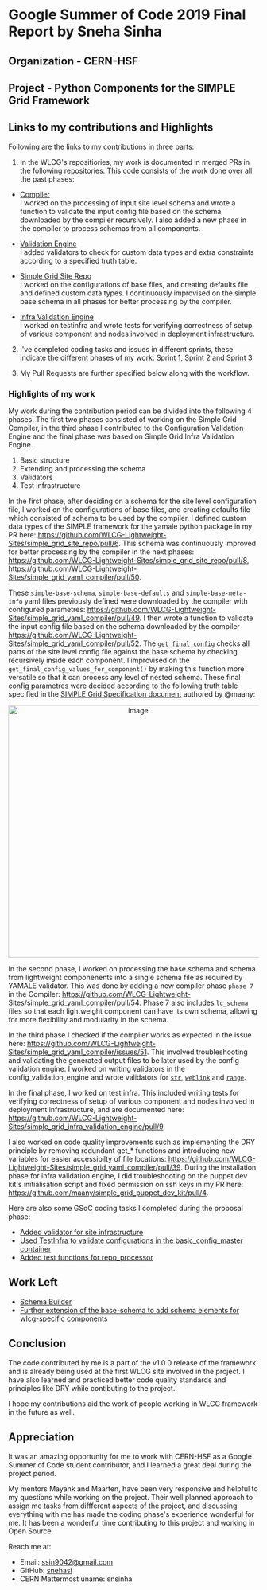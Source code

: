 # Google Summer of Code 2019 Final Report by Sneha Sinha

## Organization - CERN-HSF

## Project - Python Components for the SIMPLE Grid Framework

## Links to my contributions and Highlights
Following are the links to my contributions in three parts:

1. In the WLCG's repositiories, my work is documented in merged PRs in the following repositories. This code consists of the work done over all the past phases:

  * [Compiler](https://github.com/WLCG-Lightweight-Sites/simple_grid_yaml_compiler) <br />
I worked on the processing of input site level schema and wrote a function to validate the input config file based on the schema downloaded by the compiler recursively. I also added a new phase in the compiler to process schemas from all components.
  
  * [Validation Engine](https://github.com/WLCG-Lightweight-Sites/wlcg_lightweight_site_config_validation_engine) <br />
I added validators to check for custom data types and extra constraints according to a specified truth table.

  * [Simple Grid Site Repo](https://github.com/WLCG-Lightweight-Sites/simple_grid_site_repo) <br />
I worked on the configurations of base files, and creating defaults file and defined custom data types. I continuously improvised on the simple base schema in all phases for better processing by the compiler.

  * [Infra Validation Engine](https://github.com/WLCG-Lightweight-Sites/simple_grid_infra_validation_engine) <br />
I worked on testinfra and wrote tests for verifying correctness of setup of various component and nodes involved in deployment infrastructure.

2. I've completed coding tasks and issues in different sprints, these indicate the different phases of my work: [Sprint 1](https://github.com/orgs/WLCG-Lightweight-Sites/projects/2#column-4705944), [Sprint 2](https://github.com/orgs/WLCG-Lightweight-Sites/projects/3#column-5888982) and [Sprint 3](https://github.com/orgs/WLCG-Lightweight-Sites/projects/4#column-6135088) 

3. My Pull Requests are further specified below along with the workflow.

### Highlights of my work 
My work during the contribution period can be divided into the following 4 phases. The first two phases consisted of working on the Simple Grid Compiler, in the third phase I contributed to the Configuration Validation Engine and the final phase was based on Simple Grid Infra Validation Engine. <br>

1. Basic structure
2. Extending and processing the schema 
3. Validators
4. Test infrastructure

In the first phase, after deciding on a schema for the site level configuration file, I worked on the configurations of base files, and creating defaults file which consisted of schema to be used by the compiler. I defined custom data types of the SIMPLE framework for the yamale python package in my PR here: https://github.com/WLCG-Lightweight-Sites/simple_grid_site_repo/pull/6. This schema was continuously improved for better processing by the compiler in the next phases: https://github.com/WLCG-Lightweight-Sites/simple_grid_site_repo/pull/8, https://github.com/WLCG-Lightweight-Sites/simple_grid_yaml_compiler/pull/50.

These `simple-base-schema`, `simple-base-defaults` and `simple-base-meta-info` yaml files previously defined were downloaded by the compiler with configured parametres: https://github.com/WLCG-Lightweight-Sites/simple_grid_yaml_compiler/pull/49. I then wrote a function to validate the input config file based on the schema downloaded by the compiler https://github.com/WLCG-Lightweight-Sites/simple_grid_yaml_compiler/pull/52. The [`get_final_config`](https://github.com/snehasi/simple_grid_yaml_compiler/blob/fbfc1fd64a0564760de90ed03477bd09d51dcd84/compiler/processor_config_schemas.py#L98) checks all parts of the site level config file against the base schema by checking recursively inside each component. I improvised on the `get_final_config_values_for_component()` by making this function more versatile so that it can process any level of nested schema. These final config parametres were decided according to the following truth table specified in the [SIMPLE Grid Specification document](https://docs.google.com/document/d/1yp_96UXcwNO49cktnHtT61iNmTO0RgrSQukuNYqACpM/edit#) authored by @maany:

<p align="center">
<img width="507" alt="image" src="https://user-images.githubusercontent.com/22666460/63646478-fbceb200-c702-11e9-8088-cf0d77a5ffc1.png">
</p>

In the second phase, I worked on processing the base schema and schema from lightweight componenents into a single schema file as required by YAMALE validator. This was done by adding a new compiler phase `phase 7` in the Compiler: https://github.com/WLCG-Lightweight-Sites/simple_grid_yaml_compiler/pull/54. Phase 7 also includes `lc_schema` files so that each lightweight component can have its own schema, allowing for more flexibility and modularity in the schema.

In the third phase I checked if the compiler works as expected in the issue here: https://github.com/WLCG-Lightweight-Sites/simple_grid_yaml_compiler/issues/51. This involved troubleshooting and validating the generated output files to be later used by the config validation engine. I worked on writing validators in the config_validation_engine and wrote validators for [`str`](https://github.com/WLCG-Lightweight-Sites/wlcg_lightweight_site_config_validation_engine/pull/16), [`weblink`](https://github.com/WLCG-Lightweight-Sites/wlcg_lightweight_site_config_validation_engine/pull/17) and [`range`](https://github.com/WLCG-Lightweight-Sites/wlcg_lightweight_site_config_validation_engine/pull/15). 

In the final phase, I worked on test infra. This included writing tests for verifying correctness of setup of various component and nodes involved in deployment infrastructure, and are documented here: https://github.com/WLCG-Lightweight-Sites/simple_grid_infra_validation_engine/pull/9.

I also worked on code quality improvements such as implementing the DRY principle by removing redundant get_* functions and introducing new variables for easier accessibilty of file locations: https://github.com/WLCG-Lightweight-Sites/simple_grid_yaml_compiler/pull/39. During the installation phase for infra validation engine, I did troubleshooting on the puppet dev kit's initialisation script and fixed permission on ssh keys in my PR here: https://github.com/maany/simple_grid_puppet_dev_kit/pull/4.

Here are also some GSoC coding tasks I completed during the proposal phase:
  - [Added validator for site infrastructure](https://github.com/WLCG-Lightweight-Sites/wlcg_lightweight_site_config_validation_engine/pull/11)
  - [Used TestInfra to validate configurations in the basic_config_master container](https://github.com/snehasi/sgyc_test)
  - [Added test functions for repo_processor](https://github.com/WLCG-Lightweight-Sites/simple_grid_yaml_compiler/pull/35)

## Work Left
- [Schema Builder](https://github.com/WLCG-Lightweight-Sites/simple_grid_site_repo/issues/5)
- [Further extension of the base-schema to add schema elements for wlcg-specific components](https://github.com/WLCG-Lightweight-Sites/simple_grid_site_repo/issues/7)

## Conclusion
The code contributed by me is a part of the v1.0.0 release of the framework and is already being used at the first WLCG site involved in the project. I have also learned and practiced better code quality standards and principles like DRY while contibuting to the project.

I hope my contributions aid the work of people working in WLCG framework in the future as well. 

## Appreciation
It was an amazing opportunity for me to work with CERN-HSF as a Google Summer of Code student contributor, and I learned a great deal during the project period. 

My mentors Mayank and Maarten, have been very responsive and helpful to my questions while working on the project. Their well planned approach to assign me tasks from diffferent aspects of the project, and discussing everything with me has made the coding phase's experience wonderful for me. It has been a wonderful time contributing to this project and working in Open Source. 

Reach me at: 
* Email: ssin9042@gmail.com
* GitHub: [snehasi](https://github.com/snehasi)
* CERN Mattermost uname: snsinha

